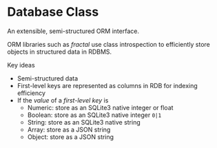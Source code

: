 # Database Class

An extensible, semi-structured ORM interface.

ORM libraries such as *fractal* use class introspection to efficiently store objects in structured data in RDBMS. 

Key ideas

- Semi-structured data
- First-level keys are represented as columns in RDB for indexing efficiency
- If the *value* of a *first-level key* is
  - Numeric: store as an SQLite3 native integer or float
  - Boolean: store as an SQLite3 native integer `0|1`
  - String: store as an SQLite3 native string
  - Array: store as a JSON string
  - Object: store as a JSON string

